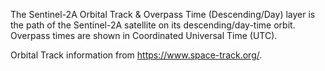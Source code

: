 The Sentinel-2A Orbital Track & Overpass Time (Descending/Day) layer is the path of the Sentinel-2A satellite on its descending/day-time orbit. Overpass times are shown in Coordinated Universal Time (UTC).

Orbital Track information from <https://www.space-track.org/>.
